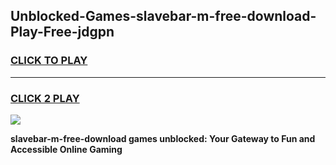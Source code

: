 
## Unblocked-Games-slavebar-m-free-download-Play-Free-jdgpn
<h3>
<a href="https://premium76.site?title=slavebar-m-free-download&ref=18A1">CLICK TO PLAY</a></h3>
<hr>

<h3>
<a href="https://premium76.site?title=slavebar-m-free-download&ref=18A1">CLICK 2 PLAY</a>
  
</h3>

<a href="https://premium76.site?title=slavebar-m-free-download&ref=18A1"><img src="https://clearcache.store/games.png"></a>


**slavebar-m-free-download games unblocked: Your Gateway to Fun and Accessible Online Gaming**
